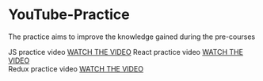 # YouTube-Practice
The practice aims to improve the knowledge gained during the pre-courses  

JS practice video [WATCH THE VIDEO](https://youtu.be/ZIQGDrOPbmo)
React practice video [WATCH THE VIDEO](https://youtu.be/nQDLVpXp26A)  
Redux practice video [WATCH THE VIDEO](https://youtu.be/K7mPetdXX58)
